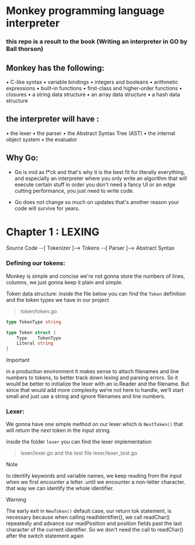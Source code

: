 # Monkey programming language interpreter 
### this repo is a result to the book (Writing an interpreter in GO by Ball thorson)

## Monkey has the following:
• C-like syntax
• variable bindings
• integers and booleans
• arithmetic expressions
• built-in functions
• first-class and higher-order functions
• closures
• a string data structure
• an array data structure
• a hash data structure

## the interpreter will have :
• the lexer
• the parser
• the Abstract Syntax Tree (AST)
• the internal object system
• the evaluator

## Why Go:

- Go is mid as f*ck and that's why it is the best fit for literally everything, and especially an interpreter where you only write an algorithm that will execute certain stuff in order you don't need a fancy UI or an edge cutting performance, you just need to write code.

- Go does not change so much on updates that's another reason your code will survive for years.


# Chapter 1 : LEXING

Source Code --[ Tokenizer ]--> Tokens --[ Parser ]--> Abstract Syntax

### Defining our tokens:

Monkey is simple and concise we're not gonna store the numbers of lines, columns, we just gonna keep it plain and simple.

Token data structure:
inside the file below you can find the `Token` definition and the token types we have in our project
> token/token.go
```go
type TokenType string

type Token struct {
	Type    TokenType
	Literal string
}
```

>[!IMPORTANT]
> in a production environment it makes sense to attach filenames and line numbers to tokens, to better track down lexing and parsing errors. So it would be better to initialize the lexer with an io.Reader and the filename. But since that would add more complexity we’re not here to handle, we’ll start small and just use a string and ignore filenames and line numbers.


### Lexer:

We gonna have one simple method on our lexer which is `NextToken()` that will return the next token in the input string.

inside the folder `lexer` you can find the lexer implementation
> lexer/lexer.go
and the test file
> lexer/lexer_test.go


> [!NOTE]
> to identify keywords and variable names, we keep reading from the input when we first encounter a letter. until we encounter a non-letter character. that way we can identify the whole identifier.


>[!WARNING]
>The early exit in `NewToken()` default case, our return tok statement, is necessary because when calling readIdentifier(), we call readChar() repeatedly and advance our readPosition and position fields past
the last character of the current identifier. So we don’t need the call to readChar() after the
switch statement again